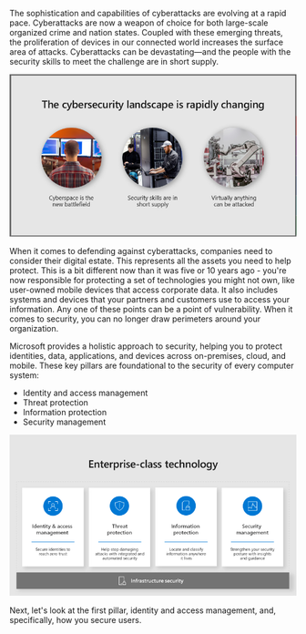The sophistication and capabilities of cyberattacks are evolving at a rapid pace. Cyberattacks are now a weapon of choice for both large-scale organized crime and nation states. Coupled with these emerging threats, the proliferation of devices in our connected world increases the surface area of attacks. Cyberattacks can be devastating—and the people with the security skills to meet the challenge are in short supply. 

![Changing cybersecurity landscape](../media/2-cybersecurity.png)

When it comes to defending against cyberattacks, companies need to consider their digital estate. This represents all the assets you need to help protect. This is a bit different now than it was five or 10 years ago - you're now responsible for protecting a set of technologies you might not own, like user-owned mobile devices that access corporate data. It also includes systems and devices that your partners and customers use to access your information. Any one of these points can be a point of vulnerability. When it comes to security, you can no longer draw perimeters around your organization.  

Microsoft provides a holistic approach to security, helping you to protect identities, data, applications, and devices across on-premises, cloud, and mobile. These key pillars are foundational to the security of every computer system:

- Identity and access management
- Threat protection
- Information protection
- Security management


![Key security pillars](../media/3-key-pillars.png)

Next, let's look at the first pillar, identity and access management, and, specifically, how you secure users.